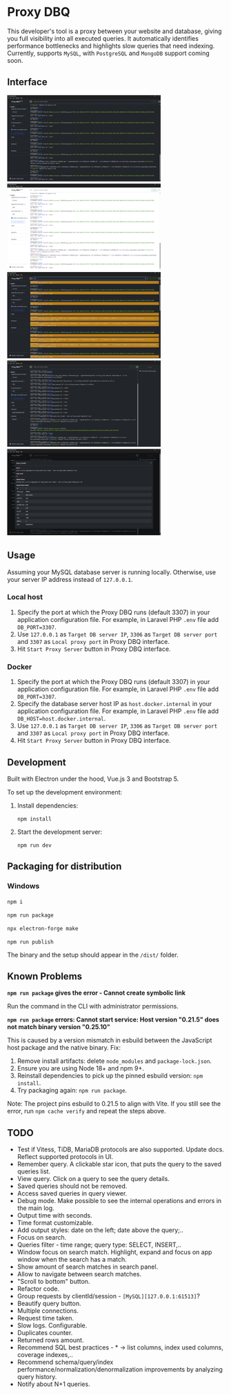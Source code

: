 # Proxy DBQ

This developer's tool is a proxy between your website and database, giving you full visibility into all executed queries. It automatically identifies performance bottlenecks and highlights slow queries that need indexing. Currently, supports `MySQL`, with `PostgreSQL` and `MongoDB` support coming soon.

## Interface

<a href="images/proxy-dbq-screenshot-1-dark.png"><img src="images/proxy-dbq-screenshot-1-dark.png" height="200" style="margin: 0 5px 5px 0; float: left;" alt="Dark theme" /></a>
<a href="images/proxy-dbq-screenshot-2-light.png"><img src="images/proxy-dbq-screenshot-2-light.png" height="200" style="margin: 0 5px 5px 0; float: left;" alt="Light theme" /></a>
<a href="images/proxy-dbq-screenshot-3-dark-search.png"><img src="images/proxy-dbq-screenshot-3-dark-search.png" height="200" style="margin: 0 5px 5px 0; float: left;" alt="Search" /></a>
<a href="images/proxy-dbq-screenshot-4-dark-index-usage.png"><img src="images/proxy-dbq-screenshot-4-dark-index-usage.png" height="200" style="margin: 0 5px 5px 0; float: left;" alt="Index usage" /></a>
<a href="images/proxy-dbq-screenshot-5-dark-query-details.png"><img src="images/proxy-dbq-screenshot-5-dark-query-details.png" height="200" style="margin: 0 5px 5px 0; float: left;" alt="Query details" /></a>
<div style="clear: both;"></div>

## Usage

Assuming your MySQL database server is running locally. Otherwise, use your server IP address instead of `127.0.0.1`.

### Local host

1. Specify the port at which the Proxy DBQ runs (default 3307) in your application configuration file. For example, in Laravel PHP `.env` file add `DB_PORT=3307`.
2. Use `127.0.0.1` as `Target DB server IP`, `3306` as `Target DB server port` and `3307` as `Local proxy port` in Proxy DBQ interface.
3. Hit `Start Proxy Server` button in Proxy DBQ interface.

### Docker

1. Specify the port at which the Proxy DBQ runs (default 3307) in your application configuration file. For example, in Laravel PHP `.env` file add `DB_PORT=3307`.
2. Specify the database server host IP as `host.docker.internal` in your application configuration file. For example, in Laravel PHP `.env` file add `DB_HOST=host.docker.internal`.
3. Use `127.0.0.1` as `Target DB server IP`, `3306` as `Target DB server port` and `3307` as `Local proxy port` in Proxy DBQ interface.
4. Hit `Start Proxy Server` button in Proxy DBQ interface.

## Development

Built with Electron under the hood, Vue.js 3 and Bootstrap 5.

To set up the development environment:

1. Install dependencies:
    ```
    npm install
    ```

2. Start the development server:
    ```
    npm run dev
    ```

## Packaging for distribution

### Windows

`npm i`

`npm run package`

`npx electron-forge make`

`npm run publish`

The binary and the setup should appear in the `/dist/` folder.

## Known Problems

**`npm run package` gives the error - Cannot create symbolic link**

Run the command in the CLI with administrator permissions.

**`npm run package` errors: Cannot start service: Host version "0.21.5" does not match binary version "0.25.10"**

This is caused by a version mismatch in esbuild between the JavaScript host package and the native binary. Fix:

1) Remove install artifacts: delete `node_modules` and `package-lock.json`.
2) Ensure you are using Node 18+ and npm 9+.
3) Reinstall dependencies to pick up the pinned esbuild version: `npm install`.
4) Try packaging again: `npm run package`.

Note: The project pins esbuild to 0.21.5 to align with Vite. If you still see the error, run `npm cache verify` and repeat the steps above.

## TODO

* Test if Vitess, TiDB, MariaDB protocols are also supported. Update docs. Reflect supported protocols in UI.
* Remember query. A clickable star icon, that puts the query to the saved queries list. 
* View query. Click on a query to see the query details.
* Saved queries should not be removed.
* Access saved queries in query viewer.
* Debug mode. Make possible to see the internal operations and errors in the main log.
* Output time with seconds.
* Time format customizable.
* Add output styles: date on the left; date above the query;..
* Focus on search.
* Queries filter - time range; query type: SELECT, INSERT,..
* Window focus on search match. Highlight, expand and focus on app window when the search has a match.
* Show amount of search matches in search panel.
* Allow to navigate between search matches.
* "Scroll to bottom" button.
* Refactor code.
* Group requests by clientId/session - `[MySQL][127.0.0.1:61513]`?
* Beautify query button.
* Multiple connections.
* Request time taken.
* Slow logs. Configurable.
* Duplicates counter.
* Returned rows amount.
* Recommend SQL best practices - * -> list columns, index used columns, coverage indexes,..
* Recommend schema/query/index performance/normalization/denormalization improvements by analyzing query history.
* Notify about N+1 queries.
